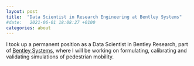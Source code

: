 ```yaml
---
layout: post
title:  "Data Scientist in Research Engineering at Bentley Systems"
#date:   2021-06-01 18:08:27 +0100
categories: about
---
```


I took up a permanent position as a Data Scientist in Bentley Research,
part of [Bentley Systems](https://www.bentley.com),
where I will be working on formulating, calibrating and validating
simulations of pedestrian mobility.
